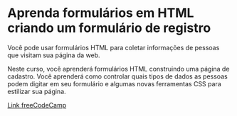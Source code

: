 # Aprenda formulários em HTML criando um formulário de registro

Você pode usar formulários HTML para coletar informações de pessoas que visitam sua página da web.

Neste curso, você aprenderá formulários HTML construindo uma página de cadastro. Você aprenderá como controlar quais tipos de dados as pessoas podem digitar em seu formulário e algumas novas ferramentas CSS para estilizar sua página.

[Link freeCodeCamp](https://www.freecodecamp.org/portuguese/learn/2022/responsive-web-design/learn-html-forms-by-building-a-registration-form/ "Link freeCodeCamp")
